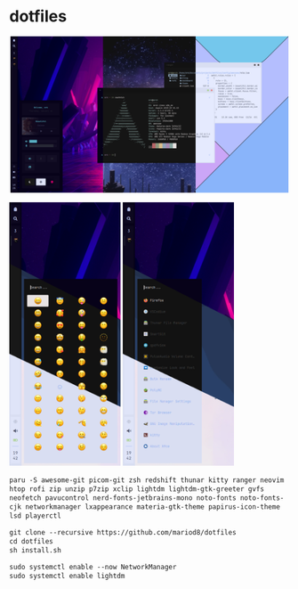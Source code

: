 # dotfiles

<p align="center">
  <img src="/assets/tricolor.png" width="500" />
</p>

<p float="left">
  <img src="/assets/rofi_apps.png" width="200" />
  <img src="/assets/rofi_emojis.png" width="200" /> 
</p>

```
paru -S awesome-git picom-git zsh redshift thunar kitty ranger neovim htop rofi zip unzip p7zip xclip lightdm lightdm-gtk-greeter gvfs neofetch pavucontrol nerd-fonts-jetbrains-mono noto-fonts noto-fonts-cjk networkmanager lxappearance materia-gtk-theme papirus-icon-theme lsd playerctl
```

```
git clone --recursive https://github.com/mariod8/dotfiles
cd dotfiles
sh install.sh
```

```
sudo systemctl enable --now NetworkManager
sudo systemctl enable lightdm
```
